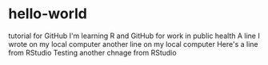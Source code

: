 # hello-world
tutorial for GitHub
I'm learning R and GitHub for work in public health
A line I wrote on my local computer
another line on my local computer
Here's a line from RStudio
Testing another chnage from RStudio